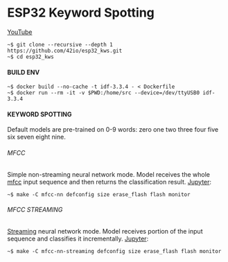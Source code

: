 # ESP32 Keyword Spotting

[YouTube](https://youtu.be/GGe0xbQxkhk)

    ~$ git clone --recursive --depth 1 https://github.com/42io/esp32_kws.git
    ~$ cd esp32_kws

#### BUILD ENV

    ~$ docker build --no-cache -t idf-3.3.4 - < Dockerfile
    ~$ docker run --rm -it -v $PWD:/home/src --device=/dev/ttyUSB0 idf-3.3.4

#### KEYWORD SPOTTING

Default models are pre-trained on 0-9 words: zero one two three four five six seven eight nine.

###### MFCC

Simple non-streaming neural network mode. Model receives the whole [mfcc](https://github.com/42io/dataset/tree/master/google_speech_commands#just-for-fun) input sequence and then returns the classification result. [Jupyter](../mfcc-nn/components/kws/tf/dcnn.ipynb):

    ~$ make -C mfcc-nn defconfig size erase_flash flash monitor

###### MFCC STREAMING

[Streaming](https://arxiv.org/abs/2005.06720) neural network mode. Model receives portion of the input sequence and classifies it incrementally. [Jupyter](../mfcc-nn-streaming/components/kws/tf/dcnn.ipynb):

    ~$ make -C mfcc-nn-streaming defconfig size erase_flash flash monitor
